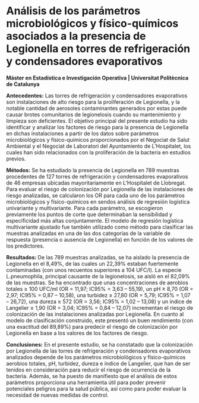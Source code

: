 # Análisis de los parámetros microbiológicos y físico-químicos asociados a la presencia de Legionella en torres de refrigeración y condensadores evaporativos

**Máster en Estadística e Investigación Operativa | Universitat Politècnica de Catalunya**

**Antecedentes:** Las torres de refrigeración y condensadores evaporativos son instalaciones de alto riesgo para la proliferación de Legionella, y la notable cantidad de aerosoles contaminantes generados por estas puede causar brotes comunitarios de legionelosis cuando su mantenimiento y limpieza son deficientes. El objetivo principal del presente estudio ha sido identificar y analizar los factores de riesgo para la presencia de Legionella en dichas instalaciones a partir de los datos sobre parámetros microbiológicos y físico-químicos proporcionados por el Negociat de Salut Ambiental y el Negociat de Laboratori del Ayuntamiento de L’Hospitalet, los cuales han sido relacionados con la proliferación de la bacteria en estudios previos.

**Métodos:** Se ha estudiado la presencia de Legionella en 789 muestras procedentes de 127 torres de refrigeración y condensadores evaporativos de 46 empresas ubicadas mayoritariamente en L’Hospitalet de Llobregat. Para evaluar el riesgo de colonización por Legionella de las instalaciones de riesgo analizadas, se calcularon los OR para cada uno de los parámetros microbiológicos y físico-químicos en sendos análisis de regresión logística univariante y multivariante. Para cada parámetro, se escogieron previamente los puntos de corte que determinaban la sensibilidad y especificidad más altas conjuntamente. El modelo de regresión logística multivariante ajustado fue también utilizado como método para clasificar las muestras analizadas en una de las dos categorías de la variable de respuesta (presencia o ausencia de Legionella) en función de los valores de los predictores.

**Resultados:** De las 789 muestras analizadas, se ha aislado la presencia de Legionella en el 8,49%, de las cuales un 22,39% estaban fuertemente contaminadas (con unos recuentos superiores a 104 UFC/l). La especie L.pneumophila, principal causante de la legionelosis, se aisló en el 82,09% de las muestras. Se ha encontrado que unas concentraciones de aerobios totales ≥ 100 UFC/ml (OR = 11,97; IC95% = 3,63 – 55,19), un pH ≥ 8,70 (OR = 2,97; IC95% = 0,87 – 10,58), una turbidez ≥ 27,80 (OR = 5,79; IC95% = 1,07 – 26,72), una dureza ≥ 572 (OR = 3,56; IC95% = 1,02 – 13,08) y un índice de Langelier ≥ 1,90 (OR = 3,04; IC95% = 0,84 – 12,07) incrementan el riesgo de colonización de las instalaciones analizadas por Legionella. En cuanto al modelo de clasificación construido, este presentó un buen rendimiento (con una exactitud del 89,89%) para predecir el riesgo de colonización por Legionella en base a los valores de los factores de riesgo.

**Conclusiones:** En el presente estudio, se ha constatado que la colonización por Legionella de las torres de refrigeración y condensadores evaporativos analizados depende de los parámetros microbiológicos y físico-químicos aerobios totales, pH, turbidez, dureza e índice de Langelier, que han de ser tenidos en consideración para reducir el riesgo de ocurrencia de la bacteria. Además, se ha puesto de manifiesto que el análisis de estos parámetros proporciona una herramienta útil para poder prevenir potenciales peligros para la salud pública, así como para poder evaluar la necesidad de nuevas medidas de control.
